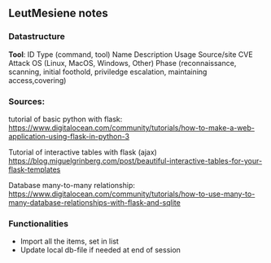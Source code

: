 ## LeutMesiene notes

### Datastructure

**Tool**:
ID 
Type (command, tool)
Name
Description
Usage
Source/site
CVE
Attack OS (Linux, MacOS, Windows, Other)
Phase (reconnaissance, scanning, initial foothold, priviledge escalation, maintaining access,covering)


### Sources: 

tutorial of basic python with flask:
https://www.digitalocean.com/community/tutorials/how-to-make-a-web-application-using-flask-in-python-3

Tutorial of interactive tables with flask (ajax)
https://blog.miguelgrinberg.com/post/beautiful-interactive-tables-for-your-flask-templates

Database many-to-many relationship:
https://www.digitalocean.com/community/tutorials/how-to-use-many-to-many-database-relationships-with-flask-and-sqlite

### Functionalities
- Import all the items, set in list
- Update local db-file if needed at end of session
